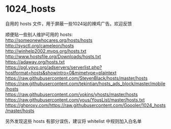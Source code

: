 # 1024_hosts
自用的 hosts 文件，用于屏蔽一些1024站的辣鸡广告。欢迎反馈

顺便贴一些别人维护可用的 hosts:  
http://someonewhocares.org/hosts/hosts  
http://sysctl.org/cameleon/hosts  
http://winhelp2002.mvps.org/hosts.txt  
http://www.hostsfile.org/Downloads/hosts.txt  
https://adaway.org/hosts.txt  
https://pgl.yoyo.org/adservers/serverlist.php?hostformat=hosts&showintro=0&mimetype=plaintext  
https://raw.githubusercontent.com/StevenBlack/hosts/master/hosts  
https://raw.githubusercontent.com/tekintian/hosts_ads_block/master/mobile/hosts  
https://raw.githubusercontent.com/vokins/yhosts/master/hosts  
https://raw.githubusercontent.com/yous/YousList/master/hosts.txt
https://ghproxy.com/https://raw.githubusercontent.com/Goooler/1024_hosts/master/hosts

另外发现这些 hosts 有部分误伤，建议将 whitelist 中规则加入白名单
